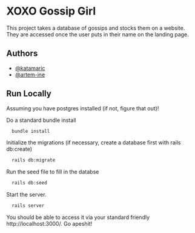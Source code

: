 
# XOXO Gossip Girl

This project takes a database of gossips and stocks them on a website. They are accessed once the user puts in their name on the landing page. 


## Authors

- [@katamaric](https://www.github.com/katamaric)
- [@artem-ine](https://www.github.com/artem-ine)


## Run Locally

Assuming you have postgres installed (if not, figure that out)!

Do a standard bundle install

```bash
  bundle install
```

Initialize the migrations (if necessary, create a database first with rails db:create)

```bash
  rails db:migrate
```

Run the seed file to fill in the databse

```bash
  rails db:seed
```

Start the server. 

```bash
  rails server
```

You should be able to access it via your standard friendly http://localhost:3000/. Go apeshit!
